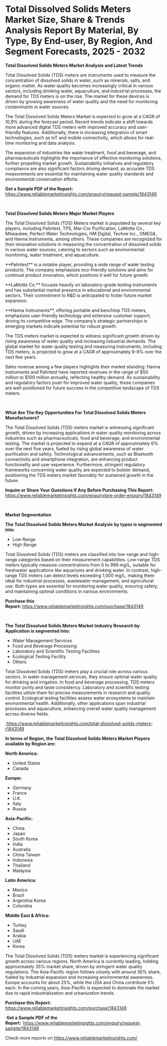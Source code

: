 <p><h1>Total Dissolved Solids Meters Market Size, Share & Trends Analysis Report By Material, By Type, By End-user, By Region, And Segment Forecasts, 2025 - 2032</h1></p><p><strong>Total Dissolved Solids Meters Market Analysis and Latest Trends</strong></p>
<p><p>Total Dissolved Solids (TDS) meters are instruments used to measure the concentration of dissolved solids in water, such as minerals, salts, and organic matter. As water quality becomes increasingly critical in various sectors, including drinking water, aquaculture, and industrial processes, the demand for TDS meters is on the rise. The market for these devices is driven by growing awareness of water quality and the need for monitoring contaminants in water sources.</p><p>The Total Dissolved Solids Meters Market is expected to grow at a CAGR of 10.9% during the forecast period. Recent trends indicate a shift towards more advanced digital TDS meters with improved accuracy and user-friendly features. Additionally, there is increasing integration of smart technologies, such as IoT and mobile connectivity, which allows for real-time monitoring and data analysis.</p><p>The expansion of industries like water treatment, food and beverage, and pharmaceuticals highlights the importance of effective monitoring solutions, further propelling market growth. Sustainability initiatives and regulatory compliance are also significant factors driving demand, as accurate TDS measurements are essential for maintaining water quality standards and environmental conservation efforts.</p></p>
<p><strong>Get a Sample PDF of the Report:&nbsp;</strong> <a href="https://www.reliablemarketinsights.com/enquiry/request-sample/1843149?utm_campaign=2943&utm_medium=2&utm_source=Github&utm_content=ia&utm_term=11042025&utm_id=total-dissolved-solids-meters">https://www.reliablemarketinsights.com/enquiry/request-sample/1843149</a></p>
<p>&nbsp;</p>
<p><strong>Total Dissolved Solids Meters Major Market Players</strong></p>
<p><p>The Total Dissolved Solids (TDS) Meters market is populated by several key players, including Palintest, TPS, Mar-Cor Purification, LaMotte Co., Milwaukee, Perfect Water Technologies, HM Digital, Techne Inc., OMEGA, and Hanna Instruments, among others. These companies are recognized for their innovative solutions in measuring the concentration of dissolved solids in various water sources, catering to sectors such as environmental monitoring, water treatment, and aquaculture.</p><p>**Palintest** is a notable player, providing a wide range of water testing products. The company emphasizes eco-friendly solutions and aims for continual product innovation, which positions it well for future growth.</p><p>**LaMotte Co.** focuses heavily on laboratory-grade testing instruments and has substantial market presence in educational and environmental sectors. Their commitment to R&D is anticipated to foster future market expansion.</p><p>**Hanna Instruments**, offering portable and benchtop TDS meters, emphasizes user-friendly technology and extensive customer support, driving its competitive edge. The company’s strategic partnerships in emerging markets indicate potential for robust growth.</p><p>The TDS meters market is expected to witness significant growth driven by rising awareness of water quality and increasing industrial demands. The global market for water quality testing and measuring instruments, including TDS meters, is projected to grow at a CAGR of approximately 6-8% over the next few years.</p><p>Sales revenue among a few players highlights their market standing: Hanna Instruments and Palintest have reported revenues in the range of $50 million to $100 million annually, reflecting healthy demand. As sustainability and regulatory factors push for improved water quality, these companies are well-positioned for future success in the competitive landscape of TDS meters.</p></p>
<p>&nbsp;</p>
<p><strong>What Are The Key Opportunities For Total Dissolved Solids Meters Manufacturers?</strong></p>
<p><p>The Total Dissolved Solids (TDS) meters market is witnessing significant growth, driven by increasing applications in water quality monitoring across industries such as pharmaceuticals, food and beverage, and environmental testing. The market is projected to expand at a CAGR of approximately 6% over the next five years, fueled by rising global awareness of water purification and safety. Technological advancements, such as Bluetooth connectivity and smartphone integration, are enhancing product functionality and user experience. Furthermore, stringent regulatory frameworks concerning water quality are expected to bolster demand, positioning the TDS meters market favorably for sustained growth in the future.</p></p>
<p><strong>Inquire or Share Your Questions If Any Before Purchasing This Report:</strong> <a href="https://www.reliablemarketinsights.com/enquiry/pre-order-enquiry/1843149?utm_campaign=2943&utm_medium=2&utm_source=Github&utm_content=ia&utm_term=11042025&utm_id=total-dissolved-solids-meters">https://www.reliablemarketinsights.com/enquiry/pre-order-enquiry/1843149</a></p>
<p>&nbsp;</p>
<p><strong>Market Segmentation</strong></p>
<p><strong>The Total Dissolved Solids Meters Market Analysis by types is segmented into:</strong></p>
<p><ul><li>Low Range</li><li>High Range</li></ul></p>
<p><p>Total Dissolved Solids (TDS) meters are classified into low-range and high-range categories based on their measurement capabilities. Low-range TDS meters typically measure concentrations from 0 to 999 mg/L, suitable for freshwater applications like aquariums and drinking water. In contrast, high-range TDS meters can detect levels exceeding 1,000 mg/L, making them ideal for industrial processes, wastewater management, and agricultural use. Both types are essential for monitoring water quality, ensuring safety, and maintaining optimal conditions in various environments.</p></p>
<p><strong>Purchase this Report:&nbsp;</strong><a href="https://www.reliablemarketinsights.com/purchase/1843149?utm_campaign=2943&utm_medium=2&utm_source=Github&utm_content=ia&utm_term=11042025&utm_id=total-dissolved-solids-meters">https://www.reliablemarketinsights.com/purchase/1843149</a></p>
<p>&nbsp;</p>
<p><strong>The Total Dissolved Solids Meters Market Industry Research by Application is segmented into:</strong></p>
<p><ul><li>Water Management Services</li><li>Food and Beverage Processing</li><li>Laboratory and Scientific Testing Facilities</li><li>Ecological Testing Facility</li><li>Others</li></ul></p>
<p><p>Total Dissolved Solids (TDS) meters play a crucial role across various sectors. In water management services, they ensure optimal water quality for drinking and irrigation. In food and beverage processing, TDS meters monitor purity and taste consistency. Laboratory and scientific testing facilities utilize them for precise measurements in research and quality control. Ecological testing facilities assess water ecosystems to maintain environmental health. Additionally, other applications span industrial processes and aquaculture, enhancing overall water quality management across diverse fields.</p></p>
<p><a href="https://www.reliablemarketinsights.com/total-dissolved-solids-meters-r1843149?utm_campaign=2943&utm_medium=2&utm_source=Github&utm_content=ia&utm_term=11042025&utm_id=total-dissolved-solids-meters">&nbsp;https://www.reliablemarketinsights.com/total-dissolved-solids-meters-r1843149</a></p>
<p><strong>In terms of Region, the Total Dissolved Solids Meters Market Players available by Region are:</strong></p>
<p>
    <p> <strong> North America: </strong>
        <ul>
            <li>United States</li>
            <li>Canada</li>
        </ul>
        </p> 
    <p> <strong> Europe: </strong>
        <ul>
            <li>Germany</li>
            <li>France</li>
            <li>U.K.</li>
            <li>Italy</li>
            <li>Russia</li>
        </ul>
        </p> 
    <p> <strong> Asia-Pacific: </strong>
        <ul>
            <li>China</li>
            <li>Japan</li>
            <li>South Korea</li>
            <li>India</li>
            <li>Australia</li>
            <li>China Taiwan</li>
            <li>Indonesia</li>
            <li>Thailand</li>
            <li>Malaysia</li>
        </ul>
        </p> 
    <p> <strong> Latin America: </strong>
        <ul>
            <li>Mexico</li>
            <li>Brazil</li>
            <li>Argentina Korea</li>
            <li>Colombia</li>
        </ul>
        </p> 
    <p> <strong> Middle East & Africa: </strong>
        <ul>
            <li>Turkey</li>
            <li>Saudi</li>
            <li>Arabia</li>
            <li>UAE</li>
            <li>Korea</li>
        </ul>
    </p>
    </p>
<p><p>The Total Dissolved Solids (TDS) meters market is experiencing significant growth across various regions. North America is currently leading, holding approximately 35% market share, driven by stringent water quality regulations. The Asia-Pacific region follows closely with around 30% share, fueled by industrial expansion and increasing environmental awareness. Europe accounts for about 25%, while the USA and China contribute 5% each. In the coming years, Asia-Pacific is expected to dominate the market due to rapid industrialization and urbanization trends.</p></p>
<p><strong>Purchase this Report: </strong><a href="https://www.reliablemarketinsights.com/purchase/1843149?utm_campaign=2943&utm_medium=2&utm_source=Github&utm_content=ia&utm_term=11042025&utm_id=total-dissolved-solids-meters">https://www.reliablemarketinsights.com/purchase/1843149</a></p>
<p>&nbsp;<strong>Get a Sample PDF of the Report:&nbsp;&nbsp;</strong><a href="https://www.reliablemarketinsights.com/enquiry/request-sample/1843149?utm_campaign=2943&utm_medium=2&utm_source=Github&utm_content=ia&utm_term=11042025&utm_id=total-dissolved-solids-meters">https://www.reliablemarketinsights.com/enquiry/request-sample/1843149</a></p>
<p><strong></strong></p>
<p>Check more reports on <a href="https://www.reliablemarketinsights.com/?utm_campaign=2943&utm_medium=2&utm_source=Github&utm_content=ia&utm_term=11042025&utm_id=total-dissolved-solids-meters">https://www.reliablemarketinsights.com/</a></p>